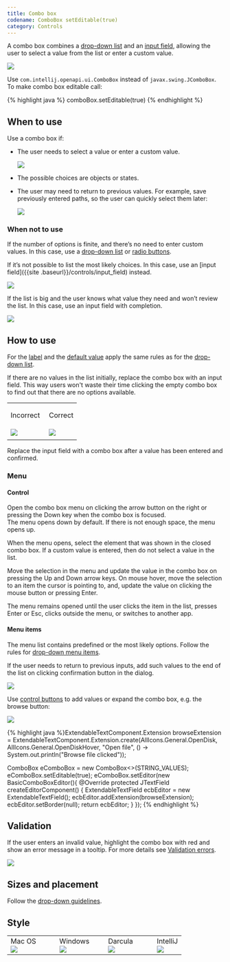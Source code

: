 ```yaml
---
title: Combo box
codename: ComboBox setEditable(true)
category: Controls
---
```


A combo box combines a [drop-down list]({{site.baseurl}}/controls/drop-down) and an [input field]({{site.baseurl}}/controls/input_field), allowing the user to select a value from the list or enter a custom value.

![]({{site.baseurl}}/images/combo_box/example.png)

Use `com.intellij.openapi.ui.ComboBox`  instead of `javax.swing.JComboBox`. To make combo box editable call:

<div class="code-block__wrapper">{% highlight java %}
comboBox.setEditable(true)
{% endhighlight %}</div>


## When to use

Use a combo box if:

* The user needs to select a value or enter a custom value.

    ![]({{site.baseurl}}/images/combo_box/font_size.png)

* The possible choices are objects or states.


* The user may need to return to previous values. For example, save previously entered paths, so the user can quickly 
select them later:

    ![]({{site.baseurl}}/images/combo_box/maven.png)
    

### When not to use

If the number of options is finite, and there’s no need to enter custom values. In this case, use a [drop-down list]({{site.baseurl}}/controls/drop_down) or [radio buttons]({{site.baseurl}}/controls/radio_button).

If it’s not possible to list the most likely choices. In this case, use an [input field]({{site
.baseurl}}/controls/input_field) instead.
 
![]({{site.baseurl}}/images/input_field/prefill.png)

If the list is big and the user knows what value they need and won’t review the list. In this case, use an input field with completion.

![]({{site.baseurl}}/images/input_field/completion.png)


## How to use

For the [label]({{site.baseurl}}/controls/drop_down/#label) and the [default value]({{site.baseurl}}/controls/drop_down/#default-value) apply the same rules as for the
 [drop-down list]({{site.baseurl}}/controls/drop_down).

If there are no values in the list initially, replace the combo box with an input field. This way users won't waste their time clicking the empty combo box to find out that there are no options available.

<table>
<col width="55%">
    <tr>
        <td> <p class="label incorrect">Incorrect</p> </td>
        <td> <p class="label correct">Correct</p> </td>
    </tr>
    <tr>
        <td> <img src="{{site.baseurl}}/images/combo_box/empty.png" style="margin-top: 0px; margin-bottom: 5px;"> </td>
        <td> <img src="{{site.baseurl}}/images/combo_box/replace_with_iput_field.png" style="margin-top: 0px; margin-bottom: 5px;"> </td>
    </tr>
</table>
Replace the input field with a combo box after a value has been entered and confirmed.


### Menu

#### Control

Open the combo box menu on clicking the arrow button on the right or pressing the Down key when the combo box is 
focused.  
The menu opens down by default. If there is not enough space, the menu opens up.

When the menu opens, select the element that was shown in the closed combo box. If a custom value is entered, then 
do not select a value in the list.

Move the selection in the menu and update the value in the combo box on pressing the Up and Down arrow keys. On 
mouse hover, move the selection to an item the cursor is pointing to, and, update the value on clicking the mouse button or pressing Enter.
  
The menu remains opened until the user clicks the item in the list, presses Enter or Esc, clicks outside the menu, 
or switches to another app.


#### Menu items

The menu list contains predefined or the most likely options. Follow the rules for [drop-down menu items]({{site.baseurl}}/controls/drop_down/#menu-items).

If the user needs to return to previous inputs, add such values to the end of the list on clicking confirmation button in the dialog.

![]({{site.baseurl}}/images/combo_box/maven.png)

Use [control buttons]({{site.baseurl}}/controls/button/#control-button) to add values or expand the combo box, e.g. the browse button:

![]({{site.baseurl}}/images/combo_box/control_button.png)

<div class="code-block__wrapper">{% highlight java %}ExtendableTextComponent.Extension browseExtension =
  ExtendableTextComponent.Extension.create(AllIcons.General.OpenDisk, AllIcons.General.OpenDiskHover,
                                         "Open file", () -> System.out.println("Browse file clicked"));

ComboBox<String> eComboBox = new ComboBox<>(STRING_VALUES);
eComboBox.setEditable(true);
eComboBox.setEditor(new BasicComboBoxEditor(){
  @Override
  protected JTextField createEditorComponent() {
    ExtendableTextField ecbEditor = new ExtendableTextField();
    ecbEditor.addExtension(browseExtension);
    ecbEditor.setBorder(null);
    return ecbEditor;
  }
});
{% endhighlight %}</div>

## Validation

If the user enters an invalid value, highlight the combo box with red and show an error message in a tooltip. For 
more details see [Validation errors]({{site.baseurl}}/principles/validation_errors).

![]({{site.baseurl}}/images/combo_box/validation.png)


## Sizes and placement

Follow the [drop-down guidelines]({{site.baseurl}}/controls/drop_down/#sizes-and-placement).

## Style

<table>
<col width="28%">
<col width="28%">
<col width="28%">
    <tr>
        <td style="margin-left: 20px"> Mac OS </td>
        <td> Windows </td>
        <td> Darcula </td>
        <td> IntelliJ </td>
    </tr>
    <tr>
        <td> <img src="{{site.baseurl}}/images/combo_box/mac.png" style="margin: -5px 0 0 0"></td>
        <td> <img src="{{site.baseurl}}/images/combo_box/win.png" style="margin: -5px 0 0 0"></td>
        <td> <img src="{{site.baseurl}}/images/combo_box/darcula.png" style="margin: -5px 0 0 0"></td>
        <td> <img src="{{site.baseurl}}/images/combo_box/intellij.png" style="margin: -5px 0 0 0"></td>
    </tr>
</table>